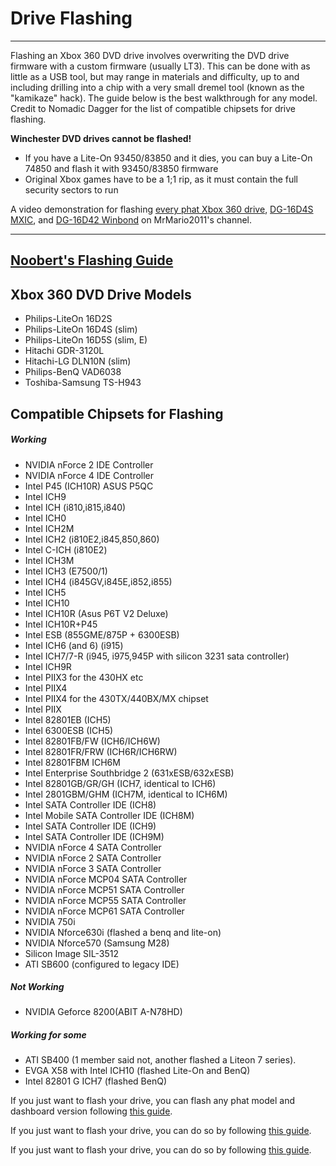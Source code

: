 # Drive Flashing

------

Flashing an Xbox 360 DVD drive involves overwriting the DVD drive  firmware with a custom firmware (usually LT3). This can be done with as  little as a USB tool, but may range in materials and difficulty, up to  and including drilling into a chip with a very small dremel tool (known  as the "kamikaze" hack). The guide below is the best walkthrough for any model. Credit to Nomadic Dagger for the list of compatible chipsets for drive flashing.

**Winchester DVD drives cannot be flashed!**

- If you have a Lite-On 93450/83850 and it dies, you can buy a Lite-On 74850 and flash it with 93450/83850 firmware
- Original Xbox games have to be a 1;1 rip, as it must contain the full security sectors to run

A video demonstration for flashing [every phat Xbox 360 drive](https://youtu.be/rzQhuaJHwfA?list=PL1CadovfabPskGb2Ur4kBGzD5s7DzQw5I), [DG-16D4S MXIC](https://youtu.be/qxs3IEjz7hE?list=PL1CadovfabPskGb2Ur4kBGzD5s7DzQw5I), and [DG-16D42 Winbond](https://youtu.be/-9V-8ffhQrQ?list=PL1CadovfabPskGb2Ur4kBGzD5s7DzQw5I) on MrMario2011's channel.

------

## [Noobert's Flashing Guide](https://www.se7ensins.com/forums/threads/█▬►►nooberts-flashing-guide-phat-slim-burner-max-payload-burn-games◄◄▬█.1150969/)

## Xbox 360 DVD Drive Models

- Philips-LiteOn 16D2S
- Philips-LiteOn 16D4S (slim)
- Philips-LiteOn 16D5S (slim, E)
- Hitachi GDR-3120L
- Hitachi-LG DLN10N (slim)
- Philips-BenQ VAD6038
- Toshiba-Samsung TS-H943

## Compatible Chipsets for Flashing

##### Working

- NVIDIA nForce 2 IDE Controller
- NVIDIA nForce 4 IDE Controller
- Intel P45 (ICH10R) ASUS P5QC
- Intel ICH9
- Intel ICH (i810,i815,i840)
- Intel ICH0
- Intel ICH2M
- Intel ICH2 (i810E2,i845,850,860)
- Intel C-ICH (i810E2)
- Intel ICH3M
- Intel ICH3 (E7500/1)
- Intel ICH4 (i845GV,i845E,i852,i855)
- Intel ICH5
- Intel ICH10
- Intel ICH10R (Asus P6T V2 Deluxe)
- Intel ICH10R+P45
- Intel ESB (855GME/875P + 6300ESB)
- Intel ICH6 (and 6) (i915)
- Intel ICH7/7-R (i945, i975,945P with silicon 3231 sata controller)
- Intel ICH9R
- Intel PIIX3 for the 430HX etc
- Intel PIIX4
- Intel PIIX4 for the 430TX/440BX/MX chipset
- Intel PIIX
- Intel 82801EB (ICH5)
- Intel 6300ESB (ICH5)
- Intel 82801FB/FW (ICH6/ICH6W)
- Intel 82801FR/FRW (ICH6R/ICH6RW)
- Intel 82801FBM ICH6M
- Intel Enterprise Southbridge 2 (631xESB/632xESB)
- Intel 82801GB/GR/GH (ICH7, identical to ICH6)
- Intel 2801GBM/GHM (ICH7M, identical to ICH6M)
- Intel SATA Controller IDE (ICH8)
- Intel Mobile SATA Controller IDE (ICH8M)
- Intel SATA Controller IDE (ICH9)
- Intel SATA Controller IDE (ICH9M)
- NVIDIA nForce 4 SATA Controller
- NVIDIA nForce 2 SATA Controller
- NVIDIA nForce 3 SATA Controller
- NVIDIA nForce MCP04 SATA Controller
- NVIDIA nForce MCP51 SATA Controller
- NVIDIA nForce MCP55 SATA Controller
- NVIDIA nForce MCP61 SATA Controller
- NVIDIA 750i
- NVIDIA Nforce630i (flashed a benq and lite-on)
- NVIDIA Nforce570 (Samsung M28)
- Silicon Image SIL-3512
- ATI SB600 (configured to legacy IDE)

##### Not Working

- NVIDIA Geforce 8200(ABIT A-N78HD)

##### Working for some

- ATI SB400 (1 member said not, another flashed a Liteon 7 series).
- EVGA X58 with Intel ICH10 (flashed Lite-On and BenQ)
- Intel 82801 G ICH7 (flashed BenQ)



If you just want to flash your drive, you can flash any phat model and dashboard version following [this guide](https://www.se7ensins.com/forums/threads/█▬►►nooberts-flashing-guide-phat-slim-burner-max-payload-burn-games◄◄▬█.1150969/).

If you just want to flash your drive, you can do so by following [this guide](https://www.se7ensins.com/forums/threads/█▬►►nooberts-flashing-guide-phat-slim-burner-max-payload-burn-games◄◄▬█.1150969/).



If you just want to flash your drive, you can do so by following [this guide](https://www.se7ensins.com/forums/threads/█▬►►nooberts-flashing-guide-phat-slim-burner-max-payload-burn-games◄◄▬█.1150969/).

